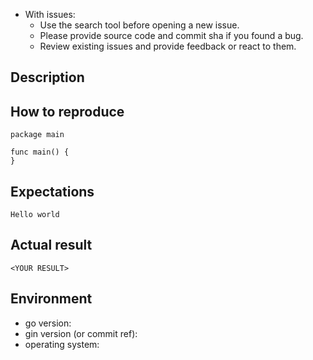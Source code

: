 - With issues:
  - Use the search tool before opening a new issue.
  - Please provide source code and commit sha if you found a bug.
  - Review existing issues and provide feedback or react to them.

## Description

<!-- Description of a problem -->

## How to reproduce

<!-- The smallest possible code example to show the problem that can be compiled, like -->
```
package main

func main() {
}
```

## Expectations

<!-- Your expectation result, like -->
```
Hello world
```

## Actual result

<!-- Actual result showing the problem -->
```
<YOUR RESULT>
```

## Environment

- go version:
- gin version (or commit ref):
- operating system:
